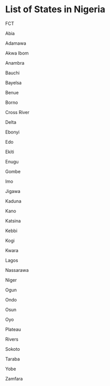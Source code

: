# List of States in Nigeria

FCT

Abia

Adamawa

Akwa Ibom

Anambra

Bauchi

Bayelsa

Benue

Borno

Cross River

Delta

Ebonyi

Edo

Ekiti

Enugu

Gombe

Imo

Jigawa

Kaduna

Kano

Katsina

Kebbi

Kogi

Kwara

Lagos

Nassarawa

Niger

Ogun

Ondo

Osun

Oyo

Plateau

Rivers

Sokoto

Taraba

Yobe

Zamfara

